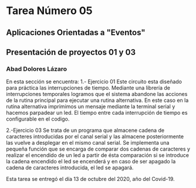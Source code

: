# Tarea Número 05
## Aplicaciones Orientadas a "Eventos"
## Presentación de proyectos 01 y 03 
### Abad Dolores Lázaro

En esta sección se encuentra:
1.- Ejercicio 01
Este circuito esta diseñado para práctica las interrupciones de tiempo.
Mediante una librería de interrupciones temporales logramos que el sistema abandone las acciones
de la rutina principal para ejecutar una rutina alternativa. 
En este caso en la rutina alternativa imprimimos un mensaje mediante la terminal serial y hacemos
parpadear un led. 
El tiempo entre cada interrupción de tiempo es configurable en el codigo.

2.-Ejercicio 03
Se trata de un programa que almacene cadena de caracteres introducidas por el canal serial y las
almacene posteriormente las vuelve a desplegar en el mismo canal serial. 
Se implementa una pequeña función que se encarga de comparar dos cadenas de caracteres y realizar 
el encendido de un led a partir de ésta comparación si se introduce la cadena encendido el led se 
encenderá y en caso de ser apagado la cadena de caracteres introducida, el led se apagará.


Esta tarea se entregó el día 13 de octubre del 2020, año del Covid-19.
